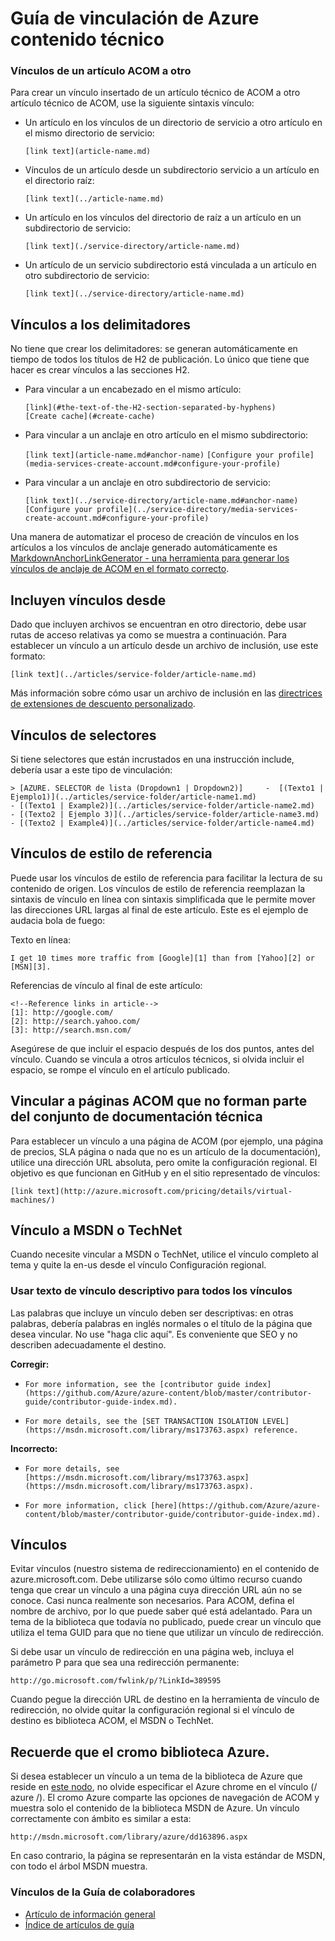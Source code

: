 <properties
   pageTitle="Crear vínculos de artículos de descuento" description="Se explica cómo codificar vínculos cruzados en descuento." metaKeywords="" services="" solutions="" documentationCenter="" authors="tysonn" videoId="" scriptId="" manager="carolz" />

<tags ms.service="contributor-guide" ms.devlang="" ms.topic="article" ms.tgt_pltfrm="" ms.workload="" ms.date="02/03/2015" ms.author="tysonn" />

# <a name="linking-guidance-for-azure-technical-content"></a>Guía de vinculación de Azure contenido técnico

### <a name="links-from-one-acom-article-to-another"></a>Vínculos de un artículo ACOM a otro

Para crear un vínculo insertado de un artículo técnico de ACOM a otro artículo técnico de ACOM, use la siguiente sintaxis vínculo:  

- Un artículo en los vínculos de un directorio de servicio a otro artículo en el mismo directorio de servicio:

  `[link text](article-name.md)`

- Vínculos de un artículo desde un subdirectorio servicio a un artículo en el directorio raíz:

  `[link text](../article-name.md)`

- Un artículo en los vínculos del directorio de raíz a un artículo en un subdirectorio de servicio: 

  `[link text](./service-directory/article-name.md)`

- Un artículo de un servicio subdirectorio está vinculada a un artículo en otro subdirectorio de servicio:

  `[link text](../service-directory/article-name.md)`
 

## <a name="links-to-anchors"></a>Vínculos a los delimitadores

No tiene que crear los delimitadores: se generan automáticamente en tiempo de todos los títulos de H2 de publicación. Lo único que tiene que hacer es crear vínculos a las secciones H2.

- Para vincular a un encabezado en el mismo artículo:

  `[link](#the-text-of-the-H2-section-separated-by-hyphens)`  
  `[Create cache](#create-cache)`

- Para vincular a un anclaje en otro artículo en el mismo subdirectorio:

  `[link text](article-name.md#anchor-name)`
  `[Configure your profile](media-services-create-account.md#configure-your-profile)`

- Para vincular a un anclaje en otro subdirectorio de servicio:

  `[link text](../service-directory/article-name.md#anchor-name)`
  `[Configure your profile](../service-directory/media-services-create-account.md#configure-your-profile)`

Una manera de automatizar el proceso de creación de vínculos en los artículos a los vínculos de anclaje generado automáticamente es [MarkdownAnchorLinkGenerator - una herramienta para generar los vínculos de anclaje de ACOM en el formato correcto](https://github.com/Azure/Azure-CSI-Content-Tools/tree/master/Tools/ACOMMarkdownAnchorLinkGenerator).

## <a name="links-from-includes"></a>Incluyen vínculos desde

Dado que incluyen archivos se encuentran en otro directorio, debe usar rutas de acceso relativas ya como se muestra a continuación. Para establecer un vínculo a un artículo desde un archivo de inclusión, use este formato:

    [link text](../articles/service-folder/article-name.md)
    
Más información sobre cómo usar un archivo de inclusión en las [directrices de extensiones de descuento personalizado](custom-markdown-extensions.md#includes).

## <a name="links-in-selectors"></a>Vínculos de selectores

Si tiene selectores que están incrustados en una instrucción include, debería usar a este tipo de vinculación: 

    > [AZURE. SELECTOR de lista (Dropdown1 | Dropdown2)]     -  [(Texto1 | Ejemplo1)](../articles/service-folder/article-name1.md)
    - [(Texto1 | Example2)](../articles/service-folder/article-name2.md)
    - [(Texto2 | Ejemplo 3)](../articles/service-folder/article-name3.md)
    - [(Texto2 | Example4)](../articles/service-folder/article-name4.md)


## <a name="reference-style-links"></a>Vínculos de estilo de referencia

Puede usar los vínculos de estilo de referencia para facilitar la lectura de su contenido de origen. Los vínculos de estilo de referencia reemplazan la sintaxis de vínculo en línea con sintaxis simplificada que le permite mover las direcciones URL largas al final de este artículo. Este es el ejemplo de audacia bola de fuego:

Texto en línea:

    I get 10 times more traffic from [Google][1] than from [Yahoo][2] or [MSN][3].

Referencias de vínculo al final de este artículo:

    <!--Reference links in article-->
    [1]: http://google.com/
    [2]: http://search.yahoo.com/  
    [3]: http://search.msn.com/

Asegúrese de que incluir el espacio después de los dos puntos, antes del vínculo. Cuando se vincula a otros artículos técnicos, si olvida incluir el espacio, se rompe el vínculo en el artículo publicado. 

## <a name="link-to-acom-pages-that-are-not-part-of-the-technical-documentation-set"></a>Vincular a páginas ACOM que no forman parte del conjunto de documentación técnica

Para establecer un vínculo a una página de ACOM (por ejemplo, una página de precios, SLA página o nada que no es un artículo de la documentación), utilice una dirección URL absoluta, pero omite la configuración regional. El objetivo es que funcionan en GitHub y en el sitio representado de vínculos:

    [link text](http://azure.microsoft.com/pricing/details/virtual-machines/)


## <a name="link-to-msdn-or-technet"></a>Vínculo a MSDN o TechNet

Cuando necesite vincular a MSDN o TechNet, utilice el vínculo completo al tema y quite la en-us desde el vínculo Configuración regional. 

### <a name="use-friendly-link-text-for-all-links"></a>Usar texto de vínculo descriptivo para todos los vínculos

Las palabras que incluye un vínculo deben ser descriptivas: en otras palabras, debería palabras en inglés normales o el título de la página que desea vincular. No use "haga clic aquí". Es conveniente que SEO y no describen adecuadamente el destino.

**Corregir:**

- `For more information, see the [contributor guide index](https://github.com/Azure/azure-content/blob/master/contributor-guide/contributor-guide-index.md).`

- `For more details, see the [SET TRANSACTION ISOLATION LEVEL](https://msdn.microsoft.com/library/ms173763.aspx) reference.`

**Incorrecto:**

- `For more details, see [https://msdn.microsoft.com/library/ms173763.aspx](https://msdn.microsoft.com/library/ms173763.aspx).`

- `For more information, click [here](https://github.com/Azure/azure-content/blob/master/contributor-guide/contributor-guide-index.md).`


## <a name="fwlinks"></a>Vínculos

Evitar vínculos (nuestro sistema de redireccionamiento) en el contenido de azure.microsoft.com. Debe utilizarse sólo como último recurso cuando tenga que crear un vínculo a una página cuya dirección URL aún no se conoce. Casi nunca realmente son necesarios. Para ACOM, defina el nombre de archivo, por lo que puede saber qué está adelantado. Para un tema de la biblioteca que todavía no publicado, puede crear un vínculo que utiliza el tema GUID para que no tiene que utilizar un vínculo de redirección.

Si debe usar un vínculo de redirección en una página web, incluya el parámetro P para que sea una redirección permanente:

    http://go.microsoft.com/fwlink/p/?LinkId=389595

Cuando pegue la dirección URL de destino en la herramienta de vínculo de redirección, no olvide quitar la configuración regional si el vínculo de destino es biblioteca ACOM, el MSDN o TechNet.

## <a name="remember-the-azure-library-chrome"></a>Recuerde que el cromo biblioteca Azure.
Si desea establecer un vínculo a un tema de la biblioteca de Azure que reside en [este nodo](https://msdn.microsoft.com/library/azure), no olvide especificar el Azure chrome en el vínculo (/ azure /). El cromo Azure comparte las opciones de navegación de ACOM y muestra solo el contenido de la biblioteca MSDN de Azure. Un vínculo correctamente con ámbito es similar a esta:

    http://msdn.microsoft.com/library/azure/dd163896.aspx

En caso contrario, la página se representarán en la vista estándar de MSDN, con todo el árbol MSDN muestra.

### <a name="contributors-guide-links"></a>Vínculos de la Guía de colaboradores

- [Artículo de información general](./../README.md)
- [Índice de artículos de guía](./contributor-guide-index.md)

<!--image references-->
[1]: ./media/create-tables-markdown/table-markdown.png
[2]: ./media/create-tables-markdown/break-tables.png
